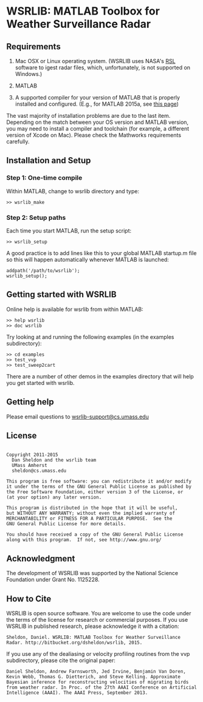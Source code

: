 # WSRLIB: MATLAB Toolbox for Weather Surveillance Radar

## Requirements

1. Mac OSX or Linux operating system. (WSRLIB uses NASA's
  [RSL](http://trmm-fc.gsfc.nasa.gov/trmm_gv/software/rsl/) software
  to igest radar files, which, unfortunately, is not supported on
  Windows.)

2. MATLAB

3. A supported compiler for your version of MATLAB that is properly
  installed and configured. (E.g., for MATLAB 2015a, see
  [this page](http://www.mathworks.com/support/compilers/R2015a/index.html))

The vast majority of installation problems are due to the last
item. Depending on the match between your OS version and MATLAB
version, you may need to install a compiler and toolchain (for
example, a different version of Xcode on Mac). Please check the
Mathworks requirements carefully.

## Installation and Setup

### Step 1: One-time compile

Within MATLAB, change to wsrlib directory and type:

~~~~ {.txt}
>> wsrlib_make
~~~~

### Step 2: Setup paths

Each time you start MATLAB, run the setup script:

~~~~ {.txt}
>> wsrlib_setup
~~~~

A good practice is to add lines like this to your global MATLAB
startup.m file so this will happen automatically whenever MATLAB
is launched:

~~~~ {.matlab}
addpath('/path/to/wsrlib');
wsrlib_setup();
~~~~

## Getting started with WSRLIB

Online help is available for wsrlib from within MATLAB:

~~~~ {.matlab}
>> help wsrlib
>> doc wsrlib
~~~~

Try looking at and running the following examples (in the examples 
subdirectory):

~~~~ {.matlab}
>> cd examples
>> test_vvp
>> test_sweep2cart
~~~~

There are a number of other demos in the examples directory that
will help you get started with wsrlib.

## Getting help

Please email questions to <wsrlib-support@cs.umass.edu>

## License

~~~~

Copyright 2011-2015
  Dan Sheldon and the wsrlib team
  UMass Amherst
  sheldon@cs.umass.edu

This program is free software: you can redistribute it and/or modify
it under the terms of the GNU General Public License as published by
the Free Software Foundation, either version 3 of the License, or
(at your option) any later version.

This program is distributed in the hope that it will be useful,
but WITHOUT ANY WARRANTY; without even the implied warranty of
MERCHANTABILITY or FITNESS FOR A PARTICULAR PURPOSE.  See the
GNU General Public License for more details.

You should have received a copy of the GNU General Public License
along with this program.  If not, see http://www.gnu.org/

~~~~

## Acknowledgment

The development of WSRLIB was supported by the National Science Foundation under Grant No. 1125228.

## How to Cite

WSRLIB is open source software. You are welcome to use the code under the terms of the license for research or commercial purposes. If you use WSRLIB in published research, please acknowledge it with a citation:

~~~~
Sheldon, Daniel. WSRLIB: MATLAB Toolbox for Weather Surveillance Radar. http://bitbucket.org/dsheldon/wsrlib, 2015.
~~~~

If you use any of the dealiasing or velocity profiling routines from the vvp subdirectory, please cite the original paper:

~~~~
Daniel Sheldon, Andrew Farnsworth, Jed Irvine, Benjamin Van Doren, Kevin Webb, Thomas G. Dietterich, and Steve Kelling. Approximate Bayesian inference for reconstructing velocities of migrating birds from weather radar. In Proc. of the 27th AAAI Conference on Artificial Intelligence (AAAI). The AAAI Press, September 2013.
~~~~